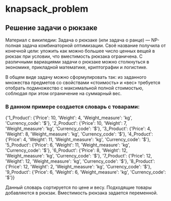 # knapsack_problem
<h2>Решение задачи о рюкзаке</h2>


<p>Материал с википедии:
Задача о рюкзаке (или задача о ранце) — 
NP-полная задача комбинаторной оптимизации. 
Своё название получила от конечной цели: 
уложить как можно большее число ценных вещей
в рюкзак при условии, что вместимость рюкзака 
ограничена. С различными вариациями задачи о рюкзаке можно 
столкнуться в экономике, прикладной математике, криптографии и логистике.

В общем виде задачу можно сформулировать так:
из заданного множества предметов со свойствами «стоимость» и «вес» 
требуется отобрать подмножество с максимальной полной стоимостью, 
соблюдая при этом ограничение на суммарный вес.</p>



<h3>В данном примере создается словарь с товарами:</h3>
     {'1_Product': {'Price': 10,
                   'Weight': 4,
                   'Weight_measure': 'kg',
                   'Сurrency_code': '$'},
     '2_Product': {'Price': 10,
                   'Weight': 7,
                   'Weight_measure': 'kg',
                   'Сurrency_code': '$'},
     '3_Product': {'Price': 4,
                   'Weight': 8,
                   'Weight_measure': 'kg',
                   'Сurrency_code': '$'},
     '4_Product': {'Price': 4,
                   'Weight': 11,
                   'Weight_measure': 'kg',
                   'Сurrency_code': '$'},
     '5_Product': {'Price': 6,
                   'Weight': 11,
                   'Weight_measure': 'kg',
                   'Сurrency_code': '$'},
     '6_Product': {'Price': 8,
                   'Weight': 12,
                   'Weight_measure': 'kg',
                   'Сurrency_code': '$'},
     '7_Product': {'Price': 12,
                   'Weight': 12,
                   'Weight_measure': 'kg',
                   'Сurrency_code': '$'},
     '8_Product': {'Price': 12,
                   'Weight': 2,
                   'Weight_measure': 'kg',
                   'Сurrency_code': '$'},
     '9_Product': {'Price': 6,
                   'Weight': 6,
                   'Weight_measure': 'kg',
                   'Сurrency_code': '$'}}

Данный словарь сортируется по цене и весу. Подходящие товары добавляются в рюкзак. 
Вместимость рюкзака задается переменной. 

